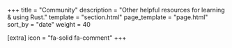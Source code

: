 +++
title = "Community"
description = "Other helpful resources for learning & using Rust."
template = "section.html"
page_template = "page.html"
sort_by = "date"
weight = 40

[extra]
icon = "fa-solid fa-comment"
+++